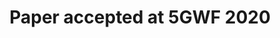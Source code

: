 ---
title: Paper accepted at 5GWF 2020
papers:
    - 5GWF20

people:
    - MarcoCentenaro
    - StefanoBerlato
    - RobertoCarbone
    - GianfrancoBurzio
    - GiuseppeFarandaCordella
    - SilvioRanise
    - RobertoRiggio

images:
    - title: 5GWF20
      source: /assets/images/logos/5GWF20Banner.png
---